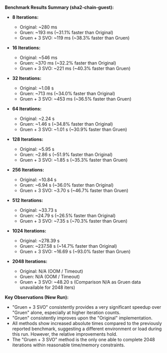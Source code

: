 **Benchmark Results Summary (sha2-chain-guest):**

*   **8 Iterations:**
    *   Original: ~280 ms
    *   Gruen: ~193 ms (~31.1% faster than Original)
    *   Gruen + 3 SVO: ~119 ms (~38.3% faster than Gruen)

*   **16 Iterations:**
    *   Original: ~546 ms
    *   Gruen: ~370 ms (~32.2% faster than Original)
    *   Gruen + 3 SVO: ~221 ms (~40.3% faster than Gruen)

*   **32 Iterations:**
    *   Original: ~1.08 s
    *   Gruen: ~713 ms (~34.0% faster than Original)
    *   Gruen + 3 SVO: ~453 ms (~36.5% faster than Gruen)

*   **64 Iterations:**
    *   Original: ~2.24 s
    *   Gruen: ~1.46 s (~34.8% faster than Original)
    *   Gruen + 3 SVO: ~1.01 s (~30.9% faster than Gruen)

*   **128 Iterations:**
    *   Original: ~5.95 s
    *   Gruen: ~2.86 s (~51.9% faster than Original)
    *   Gruen + 3 SVO: ~1.85 s (~35.3% faster than Gruen)

*   **256 Iterations:**
    *   Original: ~10.84 s
    *   Gruen: ~6.94 s (~36.0% faster than Original)
    *   Gruen + 3 SVO: ~3.70 s (~46.7% faster than Gruen)

*   **512 Iterations:**
    *   Original: ~33.73 s
    *   Gruen: ~24.79 s (~26.5% faster than Original)
    *   Gruen + 3 SVO: ~7.35 s (~70.3% faster than Gruen)

*   **1024 Iterations:**
    *   Original: ~278.39 s
    *   Gruen: ~237.58 s (~14.7% faster than Original)
    *   Gruen + 3 SVO: ~16.69 s (~93.0% faster than Gruen)

*   **2048 Iterations:**
    *   Original: N/A (OOM / Timeout)
    *   Gruen: N/A (OOM / Timeout)
    *   Gruen + 3 SVO: ~48.20 s (Comparison N/A as Gruen data unavailable for 2048 iters)


**Key Observations (New Run):**
*   "Gruen + 3 SVO" consistently provides a very significant speedup over "Gruen" alone, especially at higher iteration counts.
*   "Gruen" consistently improves upon the "Original" implementation.
*   All methods show increased absolute times compared to the previously reported benchmark, suggesting a different environment or load during this run. However, the relative improvements hold.
*   The "Gruen + 3 SVO" method is the only one able to complete 2048 iterations within reasonable time/memory constraints. 
